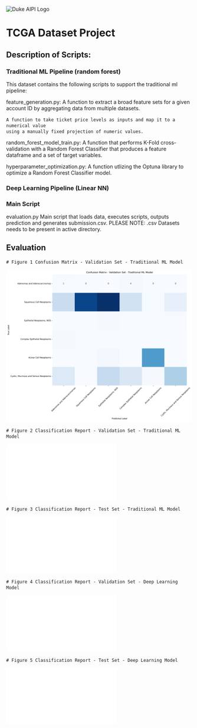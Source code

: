 ![Duke AIPI Logo](https://storage.googleapis.com/aipi_datasets/Duke-AIPI-Logo.png)

# TCGA Dataset Project

## Description of Scripts:

### Traditional ML Pipeline (random forest)

This dataset contains the following scripts to support the traditional ml pipeline:

feature_generation.py: 
    A function to extract a broad feature sets for a given account ID 
    by aggregating data from multiple datasets.
    
    A function to take ticket price levels as inputs and map it to a numerical value
    using a manually fixed projection of numeric values. 

random_forest_model_train.py:
    A function that performs K-Fold cross-validation with a Random Forest Classifier
    that produces a feature dataframe and a set of target variables. 
   
hyperparameter_optimization.py:
    A function utlizing the Optuna library to optimize a Random Forest Classifier model.

### Deep Learning Pipeline (Linear NN)

### Main Script

evaluation.py
    Main script that loads data, executes scripts, outputs prediction and generates submission.csv.
    PLEASE NOTE: .csv Datasets needs to be present in active directory. 

## Evaluation

    # Figure 1 Confusion Matrix - Validation Set - Traditional ML Model
![Figure 1](confusion_matrix_validation_ml.png)

    # Figure 2 Classification Report - Validation Set - Traditional ML Model
![Figure 2](classification_report_val_ml.txt)

    # Figure 3 Classification Report - Test Set - Traditional ML Model
![Figure 3](classification_report_test_ml.txt)

    # Figure 4 Classification Report - Validation Set - Deep Learning Model
![Figure 4](classification_report_val_deep_learning.txt)

    # Figure 5 Classification Report - Test Set - Deep Learning Model
![Figure 5](classification_report_test_deep_learning.txt)